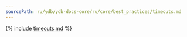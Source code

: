 ```yaml
---
sourcePath: ru/ydb/ydb-docs-core/ru/core/best_practices/timeouts.md
---
```


{% include [timeouts.md](_includes/timeouts.md) %}
